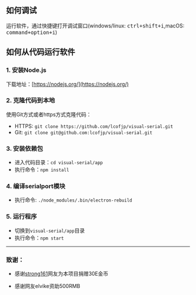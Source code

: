 ## 如何调试
运行软件，通过快捷键打开调试窗口(windows/linux: <kbd>ctrl+shift+i</kbd>,macOS: <kbd>command+option+i</kbd>)



## 如何从代码运行软件

### 1. 安装Node.js
下载地址：[https://nodejs.org/](https://nodejs.org/)

### 2. 克隆代码到本地
使用Git方式或者https方式克隆代码：
* HTTPS: `git clone https://github.com/lcofjp/visual-serial.git`
* Git: `git clone git@github.com:lcofjp/visual-serial.git`

### 3. 安装依赖包
* 进入代码目录：`cd visual-serial/app`
* 执行命令：`npm install`

### 4. 编译serialport模块
* 执行命令: `./node_modules/.bin/electron-rebuild`

### 5. 运行程序
* 切换到`visual-serial/app`目录
* 执行命令：`npm start`

--------------------

### 致谢：
* 感谢[strong161](http://home.eeworld.com.cn/space-uid-631109.html)网友为本项目捐赠30E金币
- 感谢网友elvike资助500RMB
